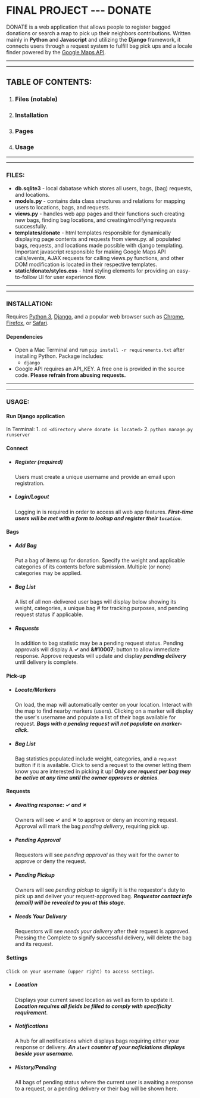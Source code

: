 # FINAL PROJECT --- DONATE

DONATE is a web application that allows people to register bagged donations or search a map to pick up their neighbors contributions.  Written mainly in **Python** and **Javascript** and utilizing the **Django** framework, it connects users through a request system to fulfill bag pick ups and a locale finder powered by the [Google Maps API](https://developers.google.com/maps/documentation/javascript/tutorial).

------------
-----
## TABLE OF CONTENTS:

1. ### Files (notable)
2. ### Installation
3. ### Pages
4. ### Usage

------------
-----
### FILES:
- **db.sqlite3** - local dabatase which stores all users, bags, (bag) requests, and locations.
- **models.py** - contains data class structures and relations for mapping users to locations, bags, and requests.
- **views.py** - handles web app pages and their functions such creating new bags, finding bag locations, and creating/modifying requests successfully.
- **templates/donate** - html templates responsible for dynamically displaying page contents and requests from views.py. all populated bags, requests, and locations made possible with django templating. Important javascript responsible for making Google Maps API calls/events, AJAX requests for calling views.py functions, and other DOM modification is located in their respective templates.
- **static/donate/styles.css** - html styling elements for providing an easy-to-follow UI for user experience flow.

-------
------------

### INSTALLATION:
Requires [Python 3](https://www.python.org/downloads/), [Django](https://docs.djangoproject.com/en/2.2/topics/install/), and a popular web browser such as [Chrome](https://www.google.com/chrome/), [Firefox](https://www.mozilla.org/en-US/firefox/new/), or [Safari](https://www.apple.com/safari/).

#### Dependencies
* Open a Mac Terminal and run `pip install -r requirements.txt` after installing Python.
Package includes:
    * `django`
* Google API requires an API_KEY. A free one is provided in the source code.
    **Please refrain from abusing requests.**
------------
------

### USAGE:

#### Run Django application
In Terminal:
    1. `cd <directory where donate is located>`
    2. `python manage.py runserver`

#### Connect

* ##### **Register** (required)
    Users must create a unique username and provide an email upon registration.

* ##### **Login/Logout**
    Logging in is required in order to access all web app features.
**_First-time users will be met with a form to lookup and register their `location`_**.

#### Bags

* ##### **Add Bag**
    Put a bag of items up for donation. Specify the weight and applicable categories of its contents before submission. Multiple (or none) categories may be applied.

* ##### **Bag List**
    A list of all non-delivered user bags will display below showing its weight, categories, a unique bag # for tracking purposes, and pending request status if applicable.

* ##### **Requests**
    In addition to bag statistic may be a pending request status. Pending approvals will display A **&#10003;** and **&#10007**; button to allow immediate response. Approve requests will update and display **_pending delivery_** until delivery is complete.

#### Pick-up

* ##### **Locate/Markers**
    On load, the map will automatically center on your location. Interact with the map to find nearby markers (users). Clicking on a marker will display the user's username and populate a list of their bags available for request.
    **_Bags with a pending request will not populate on marker-click_**.

* ##### **Bag List**
    Bag statistics populated include weight, categories, and a `request` button if it is available. Click to send a request to the owner letting them know you are interested in picking it up!
    **_Only one request per bag may be active at any time until the owner approves or denies_**.


#### Requests

* ##### **Awaiting response: **&#10003;** and **&#10007;****
    Owners will see **&#10003;** and **&#10007;** to approve or deny an incoming request. Approval will mark the bag _pending delivery_, requiring pick up.

* ##### **Pending Approval**
    Requestors will see _pending approval_ as they wait for the owner to approve or deny the request.

* ##### **Pending Pickup**
    Owners will see _pending pickup_ to signify it is the requestor's duty to pick up and deliver your request-approved bag.
    **_Requestor contact info (email) will be revealed to you at this stage_**.

* ##### **Needs Your Delivery**
    Requestors will see _needs your delivery_ after their request is approved. Pressing the Complete to signify successful delivery, will delete the bag and its request.

#### Settings
 `Click on your username (upper right) to access settings`.

* ##### **Location**
    Displays your current saved location as well as form to update it.
    **_Location requires all fields be filled to comply with specificity requirement_**.

* ##### **Notifications**
    A hub for all notifications which displays bags requiring either your response or delivery. 
    **_An `alert` counter of your noficiations displays beside your username._**

* ##### **History/Pending**
    All bags of pending status where the current user is awaiting a response to a request, or a pending delivery or their bag will be shown here.